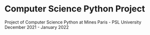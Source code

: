 # Computer Science Python Project

Project of Computer Science Python at Mines Paris - PSL University December 2021 - January 2022